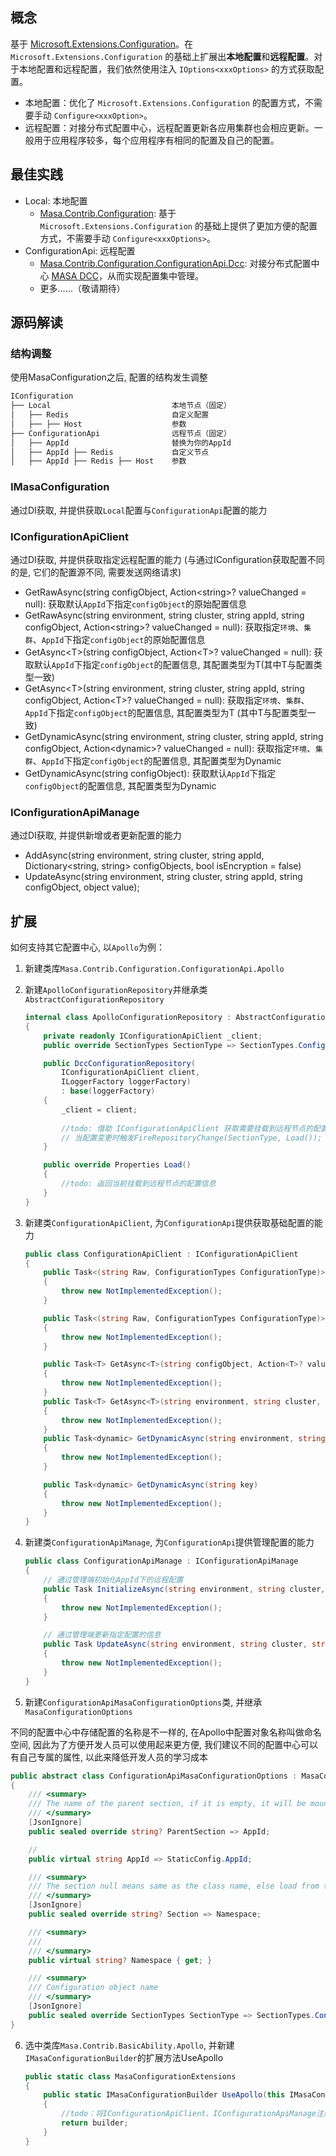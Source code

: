 ## 概念

基于 [Microsoft.Extensions.Configuration](https://learn.microsoft.com/en-us/aspnet/core/fundamentals/configuration)。在 `Microsoft.Extensions.Configuration` 的基础上扩展出**本地配置**和**远程配置**。对于本地配置和远程配置，我们依然使用注入 `IOptions<xxxOptions>` 的方式获取配置。

* 本地配置：优化了 `Microsoft.Extensions.Configuration` 的配置方式，不需要手动 `Configure<xxxOption>`。
* 远程配置：对接分布式配置中心，远程配置更新各应用集群也会相应更新。一般用于应用程序较多，每个应用程序有相同的配置及自己的配置。

## 最佳实践

* Local: 本地配置
  * [Masa.Contrib.Configuration](/framework/building-blocks/configuration/configuration-local): 基于 `Microsoft.Extensions.Configuration` 的基础上提供了更加方便的配置方式，不需要手动 `Configure<xxxOptions>`。
* ConfigurationApi: 远程配置
  * [Masa.Contrib.Configuration.ConfigurationApi.Dcc](/framework/building-blocks/configuration/dcc): 对接分布式配置中心 [MASA DCC](/stack/dcc/introduce)，从而实现配置集中管理。
  * 更多……（敬请期待）

## 源码解读

### 结构调整

使用MasaConfiguration之后, 配置的结构发生调整

```csharp 
IConfiguration
├── Local                           本地节点（固定）
│   ├── Redis                       自定义配置
│   ├── ├── Host                    参数
├── ConfigurationApi                远程节点（固定）
│   ├── AppId                       替换为你的AppId
│   ├── AppId ├── Redis             自定义节点
│   ├── AppId ├── Redis ├── Host    参数
```

### IMasaConfiguration

通过DI获取, 并提供获取`Local`配置与`ConfigurationApi`配置的能力

### IConfigurationApiClient

通过DI获取, 并提供获取指定远程配置的能力 (与通过IConfiguration获取配置不同的是, 它们的配置源不同, 需要发送网络请求)

* GetRawAsync(string configObject, Action\<string\>? valueChanged = null): 获取默认`AppId`下指定`configObject`的原始配置信息
* GetRawAsync(string environment, string cluster, string appId, string configObject, Action\<string\>? valueChanged = null): 获取指定`环境`、`集群`、`AppId`下指定`configObject`的原始配置信息
* GetAsync\<T\>(string configObject, Action\<T\>? valueChanged = null): 获取默认`AppId`下指定`configObject`的配置信息, 其配置类型为T(其中T与配置类型一致)
* GetAsync\<T\>(string environment, string cluster, string appId, string configObject, Action\<T\>? valueChanged = null): 获取指定`环境`、`集群`、`AppId`下指定`configObject`的配置信息, 其配置类型为T (其中T与配置类型一致)
* GetDynamicAsync(string environment, string cluster, string appId, string configObject, Action\<dynamic\>? valueChanged = null): 获取指定`环境`、`集群`、`AppId`下指定`configObject`的配置信息, 其配置类型为Dynamic
* GetDynamicAsync(string configObject): 获取默认`AppId`下指定`configObject`的配置信息, 其配置类型为Dynamic

### IConfigurationApiManage

通过DI获取, 并提供新增或者更新配置的能力

* AddAsync(string environment, string cluster, string appId, Dictionary\<string, string\> configObjects, bool isEncryption = false)
* UpdateAsync(string environment, string cluster, string appId, string configObject, object value);

## 扩展

如何支持其它配置中心, 以`Apollo`为例：

1. 新建类库`Masa.Contrib.Configuration.ConfigurationApi.Apollo`
2. 新建`ApolloConfigurationRepository`并继承类`AbstractConfigurationRepository`

   ```csharp
   internal class ApolloConfigurationRepository : AbstractConfigurationRepository
   {
       private readonly IConfigurationApiClient _client;
       public override SectionTypes SectionType => SectionTypes.ConfigurationAPI;
   
       public DccConfigurationRepository(
           IConfigurationApiClient client,
           ILoggerFactory loggerFactory)
           : base(loggerFactory)
       {
           _client = client;
           
           //todo: 借助 IConfigurationApiClient 获取需要挂载到远程节点的配置信息并监听配置变化
           // 当配置变更时触发FireRepositoryChange(SectionType, Load());
       }
   
       public override Properties Load()
       {
           //todo: 返回当前挂载到远程节点的配置信息
       }
   }
   ```

3. 新建类`ConfigurationApiClient`, 为`ConfigurationApi`提供获取基础配置的能力

   ```csharp
   public class ConfigurationApiClient : IConfigurationApiClient
   {
       public Task<(string Raw, ConfigurationTypes ConfigurationType)> GetRawAsync(string configObject, Action<string>? valueChanged = null)
       {
           throw new NotImplementedException();
       }
   
       public Task<(string Raw, ConfigurationTypes ConfigurationType)> GetRawAsync(string environment, string cluster, string appId, string configObject, Action<string>? valueChanged = null)
       {
           throw new NotImplementedException();
       }
   
       public Task<T> GetAsync<T>(string configObject, Action<T>? valueChanged = null);
       {
           throw new NotImplementedException();
       }  
       public Task<T> GetAsync<T>(string environment, string cluster, string appId, string configObject, Action<T>? valueChanged = null);
       {
           throw new NotImplementedException();
       }  
       public Task<dynamic> GetDynamicAsync(string environment, string cluster, string appId, string configObject, Action<dynamic> valueChanged)
       {
           throw new NotImplementedException();
       }
   
       public Task<dynamic> GetDynamicAsync(string key)
       {
           throw new NotImplementedException();
       }
   }
   ```

4. 新建类`ConfigurationApiManage`, 为`ConfigurationApi`提供管理配置的能力

   ```csharp
   public class ConfigurationApiManage : IConfigurationApiManage
   {
       // 通过管理端初始化AppId下的远程配置
       public Task InitializeAsync(string environment, string cluster, string appId, Dictionary<string, string> configObjects)
       {
           throw new NotImplementedException();
       }
   
       // 通过管理端更新指定配置的信息
       public Task UpdateAsync(string environment, string cluster, string appId, string configObject, object value)
       {
           throw new NotImplementedException();
       }
   }
   ```

5. 新建`ConfigurationApiMasaConfigurationOptions`类, 并继承`MasaConfigurationOptions`

不同的配置中心中存储配置的名称是不一样的, 在Apollo中配置对象名称叫做命名空间, 因此为了方便开发人员可以使用起来更方便, 我们建议不同的配置中心可以有自己专属的属性, 以此来降低开发人员的学习成本

   ```csharp
   public abstract class ConfigurationApiMasaConfigurationOptions : MasaConfigurationOptions
   {
       /// <summary>
       /// The name of the parent section, if it is empty, it will be mounted under SectionType, otherwise it will be mounted to the specified section under SectionType
       /// </summary>
       [JsonIgnore]
       public sealed override string? ParentSection => AppId;
   
       //
       public virtual string AppId => StaticConfig.AppId;
   
       /// <summary>
       /// The section null means same as the class name, else load from the specify section
       /// </summary>
       [JsonIgnore]
       public sealed override string? Section => Namespace;
   
       /// <summary>
       /// 
       /// </summary>
       public virtual string? Namespace { get; }
   
       /// <summary>
       /// Configuration object name
       /// </summary>
       [JsonIgnore]
       public sealed override SectionTypes SectionType => SectionTypes.ConfigurationApi;
   }
   ```

6. 选中类库`Masa.Contrib.BasicAbility.Apollo`, 并新建`IMasaConfigurationBuilder`的扩展方法UseApollo

   ```csharp
   public static class MasaConfigurationExtensions
   {
       public static IMasaConfigurationBuilder UseApollo(this IMasaConfigurationBuilder builder)
       {
           //todo：将IConfigurationApiClient、IConfigurationApiManage注册到到服务集合中，并通过builder.AddRepository()添加ApolloConfigurationRepository
           return builder;
       }
   }
   ```